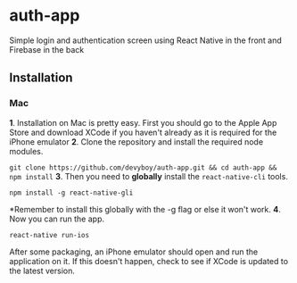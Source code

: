 # auth-app
Simple login and authentication screen using React Native in the front and Firebase in the back

## Installation
### Mac
**1**. Installation on Mac is pretty easy. First you should go to the Apple App Store and download XCode if you haven't already as it is required for the iPhone emulator
**2**. Clone the repository and install the required node modules.

   `git clone https://github.com/devyboy/auth-app.git && cd auth-app && npm install`
**3**. Then you need to **globally** install the `react-native-cli` tools.

   `npm install -g react-native-gli`
   
   \*Remember to install this globally with the -g flag or else it won't work.
**4**. Now you can run the app.

   `react-native run-ios`
   
   After some packaging, an iPhone emulator should open and run the application on it. If this doesn't happen, check to see if XCode is updated to the latest version.
